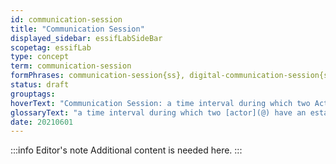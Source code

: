 ```yaml
---
id: communication-session
title: "Communication Session"
displayed_sidebar: essifLabSideBar
scopetag: essifLab
type: concept
term: communication-session
formPhrases: communication-session{ss}, digital-communication-session{ss}
status: draft
grouptags:
hoverText: "Communication Session: a time interval during which two Actors have an established Communication Channel that does not exist outside of that time interval."
glossaryText: "a time interval during which two [actor](@) have an established [communication channel](@) that does not exist outside of that time interval."
date: 20210601
---
```


:::info Editor's note
Additional content is needed here.
:::
